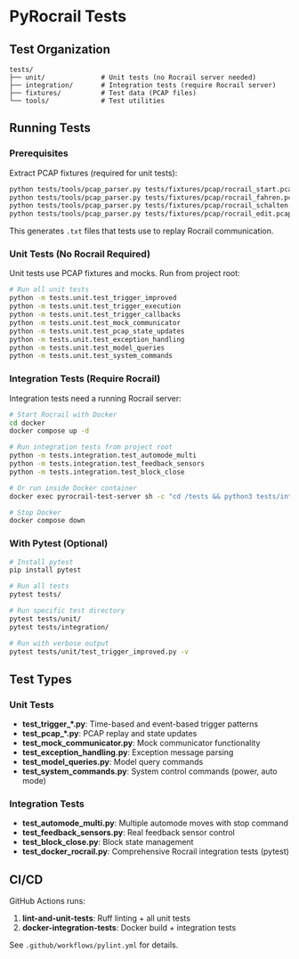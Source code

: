 # PyRocrail Tests

## Test Organization

```
tests/
├── unit/              # Unit tests (no Rocrail server needed)
├── integration/       # Integration tests (require Rocrail server)
├── fixtures/          # Test data (PCAP files)
└── tools/             # Test utilities
```

## Running Tests

### Prerequisites

Extract PCAP fixtures (required for unit tests):

```bash
python tests/tools/pcap_parser.py tests/fixtures/pcap/rocrail_start.pcapng
python tests/tools/pcap_parser.py tests/fixtures/pcap/rocrail_fahren.pcapng
python tests/tools/pcap_parser.py tests/fixtures/pcap/rocrail_schalten.pcapng
python tests/tools/pcap_parser.py tests/fixtures/pcap/rocrail_edit.pcapng
```

This generates `.txt` files that tests use to replay Rocrail communication.

### Unit Tests (No Rocrail Required)

Unit tests use PCAP fixtures and mocks. Run from project root:

```bash
# Run all unit tests
python -m tests.unit.test_trigger_improved
python -m tests.unit.test_trigger_execution
python -m tests.unit.test_trigger_callbacks
python -m tests.unit.test_mock_communicator
python -m tests.unit.test_pcap_state_updates
python -m tests.unit.test_exception_handling
python -m tests.unit.test_model_queries
python -m tests.unit.test_system_commands
```

### Integration Tests (Require Rocrail)

Integration tests need a running Rocrail server:

```bash
# Start Rocrail with Docker
cd docker
docker compose up -d

# Run integration tests from project root
python -m tests.integration.test_automode_multi
python -m tests.integration.test_feedback_sensors
python -m tests.integration.test_block_close

# Or run inside Docker container
docker exec pyrocrail-test-server sh -c "cd /tests && python3 tests/integration/test_automode_multi.py"

# Stop Docker
docker compose down
```

### With Pytest (Optional)

```bash
# Install pytest
pip install pytest

# Run all tests
pytest tests/

# Run specific test directory
pytest tests/unit/
pytest tests/integration/

# Run with verbose output
pytest tests/unit/test_trigger_improved.py -v
```

## Test Types

### Unit Tests
- **test_trigger_*.py**: Time-based and event-based trigger patterns
- **test_pcap_*.py**: PCAP replay and state updates
- **test_mock_communicator.py**: Mock communicator functionality
- **test_exception_handling.py**: Exception message parsing
- **test_model_queries.py**: Model query commands
- **test_system_commands.py**: System control commands (power, auto mode)

### Integration Tests
- **test_automode_multi.py**: Multiple automode moves with stop command
- **test_feedback_sensors.py**: Real feedback sensor control
- **test_block_close.py**: Block state management
- **test_docker_rocrail.py**: Comprehensive Rocrail integration tests (pytest)

## CI/CD

GitHub Actions runs:
1. **lint-and-unit-tests**: Ruff linting + all unit tests
2. **docker-integration-tests**: Docker build + integration tests

See `.github/workflows/pylint.yml` for details.

